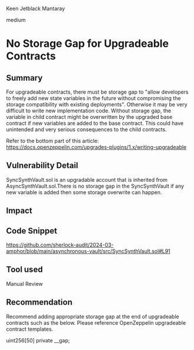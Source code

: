 Keen Jetblack Mantaray

medium

# No Storage Gap for Upgradeable Contracts

## Summary
For upgradeable contracts, there must be storage gap to "allow developers to freely add new state variables in the future without compromising the storage compatibility with existing deployments". Otherwise it may be very difficult to write new implementation code. Without storage gap, the variable in child contract might be overwritten by the upgraded base contract if new variables are added to the base contract. This could have unintended and very serious consequences to the child contracts.

Refer to the bottom part of this article: https://docs.openzeppelin.com/upgrades-plugins/1.x/writing-upgradeable
## Vulnerability Detail
SyncSynthVault.sol is an upgradable account that is inherited from AsyncSynthVault.sol.There is no storage gap in the SyncSynthVault if any new variable is added then some storage overwrite can happen.

## Impact

## Code Snippet
https://github.com/sherlock-audit/2024-03-amphor/blob/main/asynchronous-vault/src/SyncSynthVault.sol#L91
## Tool used

Manual Review

## Recommendation
Recommend adding appropriate storage gap at the end of upgradeable contracts such as the below. Please reference OpenZeppelin upgradeable contract templates.

uint256[50] private __gap;